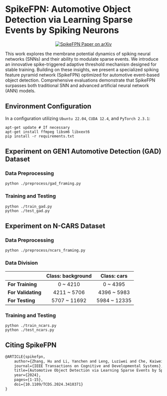 # SpikeFPN: Automotive Object Detection via Learning Sparse Events by Spiking Neurons

<p align="center">
  <a href="https://arxiv.org/abs/2307.12900">
    <img src="https://img.shields.io/badge/paper-arxiv-red?style=for-the-badge" alt="SpikeFPN Paper on arXiv">
  </a>
</p>

This work explores the membrane potential dynamics of spiking neural networks (SNNs) and their ability to modulate sparse events. We introduce an innovative spike-triggered adaptive threshold mechanism designed for stable training. Building on these insights, we present a specialized spiking feature pyramid network (SpikeFPN) optimized for automotive event-based object detection. Comprehensive evaluations demonstrate that SpikeFPN surpasses both traditional SNN and advanced artificial neural network (ANN) models.

## Environment Configuration

In a configuration utilizing `Ubuntu 22.04`, `CUDA 12.4`, and `PyTorch 2.3.1`:

```shell
apt-get update # If necessary
apt-get install ffmpeg libsm6 libxext6
pip install -r requirements.txt
```

## Experiment on GEN1 Automotive Detection (GAD) Dataset

### Data Preprocessing
```shell
python ./preprocess/gad_framing.py
```

### Training and Testing
```shell
python ./train_gad.py
python ./test_gad.py
```



## Experiment on N-CARS Dataset

### Data Preprocessing
```shell
python ./preprocess/ncars_framing.py
```

### Data Division
|                    | Class: background | Class: cars  |
| :----------------- | :---------------: | :----------: |
| **For Training**   |     0 ~ 4210      |   0 ~ 4395   |
| **For Validating** |    4211 ~ 5706    | 4396 ~ 5983  |
| **For Testing**    |   5707 ~ 11692    | 5984 ~ 12335 |

### Training and Testing
```shell
python ./train_ncars.py
python ./test_ncars.py
```

## Citing SpikeFPN

```latex
@ARTICLE{spikefpn,
    author={Zhang, Hu and Li, Yanchen and Leng, Luziwei and Che, Kaiwei and Liu, Qian and Guo, Qinghai and Liao, Jianxing and Cheng, Ran},
    journal={IEEE Transactions on Cognitive and Developmental Systems}, 
    title={Automotive Object Detection via Learning Sparse Events by Spiking Neurons}, 
    year={2024},
    pages={1-15},
    doi={10.1109/TCDS.2024.3410371}
}
```

